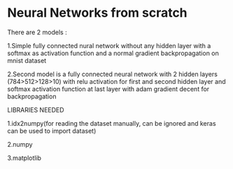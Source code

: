 # Neural Networks from scratch

There are 2 models :
 
  1.Simple fully connected nural network without any hidden layer with a softmax as activation function and a normal gradient backpropagation on mnist dataset 
 
  2.Second model is a fully connected neural network with 2 hidden layers (784>512>128>10) with relu activation for first and second hidden layer and softmax activation function     at last layer with adam gradient decent for backpropagation 
  
LIBRARIES NEEDED 
  
  1.idx2numpy(for reading the dataset manually, can be ignored and keras can be used to import dataset)
  
  2.numpy
  
  3.matplotlib 
 
